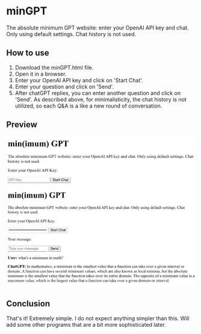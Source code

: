 # minGPT
The absolute minimum GPT website: enter your OpenAI API key and chat. Only using default settings. Chat history is not used.
## How to use
1. Download the minGPT.html file.
2. Open it in a browser.
3. Enter your OpenAI API key and click on 'Start Chat'. 
4. Enter your question and click on 'Send'.
5. After chatGPT replies, you can enter another question and click on 'Send'. As described above, for minimalisticity, the chat history is not utilized, so each Q&A is a like a new round of conversation.

## Preview
![Screenshot when the html file is open](./load.png)
![Screenshot of a chat](./chat.png)

## Conclusion
That's it! Extremely simple. I do not expect anything simpler than this. Will add some other programs that are a bit more sophisticated later.
